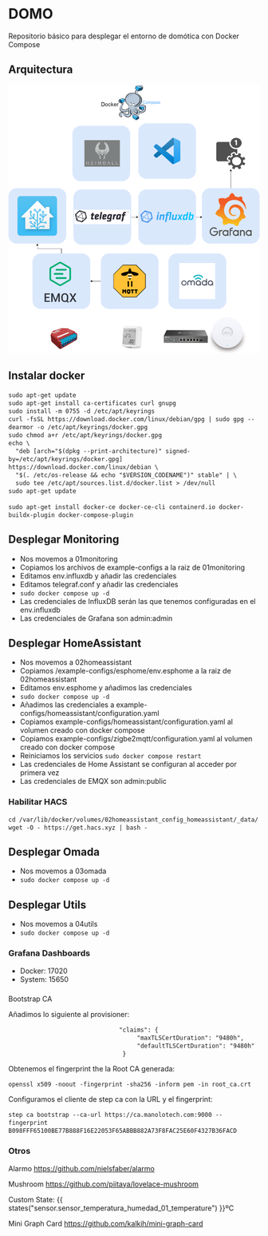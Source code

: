 # DOMO
Repositorio básico para desplegar el entorno de domótica con Docker Compose

## Arquitectura
![alt text](https://github.com/ManoloTech/domo/blob/main/images/arch.png)

## Instalar docker

```
sudo apt-get update
sudo apt-get install ca-certificates curl gnupg
sudo install -m 0755 -d /etc/apt/keyrings
curl -fsSL https://download.docker.com/linux/debian/gpg | sudo gpg --dearmor -o /etc/apt/keyrings/docker.gpg
sudo chmod a+r /etc/apt/keyrings/docker.gpg
echo \
  "deb [arch="$(dpkg --print-architecture)" signed-by=/etc/apt/keyrings/docker.gpg] https://download.docker.com/linux/debian \
  "$(. /etc/os-release && echo "$VERSION_CODENAME")" stable" | \
  sudo tee /etc/apt/sources.list.d/docker.list > /dev/null
sudo apt-get update

sudo apt-get install docker-ce docker-ce-cli containerd.io docker-buildx-plugin docker-compose-plugin
```

## Desplegar Monitoring
* Nos movemos a 01monitoring
* Copiamos los archivos de example-configs a la raiz de 01monitoring
* Editamos env.influxdb y añadir las credenciales
* Editamos telegraf.conf y añadir las credenciales
* ```sudo docker compose up -d```
* Las credenciales de InfluxDB serán las que tenemos configuradas en el env.influxdb
* Las credenciales de Grafana son admin:admin

## Desplegar HomeAssistant
* Nos movemos a 02homeassistant
* Copiamos /example-configs/esphome/env.esphome a la raiz de 02homeassistant
* Editamos env.esphome y añadimos las credenciales 
* ```sudo docker compose up -d```
* Añadimos las credenciales a example-configs/homeassistant/configuration.yaml
* Copiamos example-configs/homeassistant/configuration.yaml al volumen creado con docker compose
* Copiamos example-configs/zigbe2mqtt/configuration.yaml al volumen creado con docker compose
* Reiniciamos los servicios ```sudo docker compose restart```
* Las credenciales de Home Assistant se configuran al acceder por primera vez
* Las credenciales de EMQX son admin:public

### Habilitar HACS

```
cd /var/lib/docker/volumes/02homeassistant_config_homeassistant/_data/
wget -O - https://get.hacs.xyz | bash -
```

## Desplegar Omada
* Nos movemos a 03omada
* ```sudo docker compose up -d```

## Desplegar Utils
* Nos movemos a 04utils
* ```sudo docker compose up -d```

### Grafana Dashboards
* Docker: 17020
* System: 15650

### 
Bootstrap CA

Añadimos lo siguiente al provisioner:
```
                               "claims": {
                                    "maxTLSCertDuration": "9480h",
                                    "defaultTLSCertDuration": "9480h"
                                }
```

Obtenemos el fingerprint the la Root CA generada:
```
openssl x509 -noout -fingerprint -sha256 -inform pem -in root_ca.crt 
```
Configuramos el cliente de step ca con la URL y el fingerprint:

```
step ca bootstrap --ca-url https://ca.manolotech.com:9000 --fingerprint B098FFF65100BE77B888F16E22053F65ABBB882A73F8FAC25E60F4327B36FACD
```

### Otros
Alarmo
https://github.com/nielsfaber/alarmo

Mushroom
https://github.com/piitaya/lovelace-mushroom

Custom State: {{ states("sensor.sensor_temperatura_humedad_01_temperature") }}ºC

Mini Graph Card
https://github.com/kalkih/mini-graph-card

